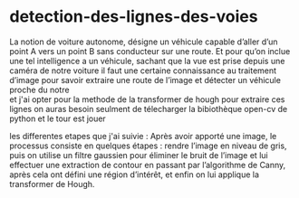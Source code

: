 # detection-des-lignes-des-voies
La notion de voiture autonome, désigne un véhicule capable d’aller d’un point A vers un point B sans conducteur sur une route. Et pour qu’on inclue une tel intelligence a un véhicule, sachant que la vue est prise depuis une caméra de notre voiture il faut une certaine connaissance au traitement d’image pour savoir extraire une route de l’image et détecter un véhicule proche du notre   
et j'ai opter pour la methode de la transformer de hough pour extraire ces lignes 
on auras besoin seulment de télecharger la bibiothèque open-cv de python et le tour est jouer 

les differentes etapes que j'ai suivie :
Après avoir apporté une image, le processus consiste en quelques étapes : rendre l’image en niveau de gris, puis on utilise un filtre gaussien pour éliminer le bruit de l’image et lui effectuer une extraction de contour en passant par l’algorithme de Canny, après cela ont défini une région d’intérêt, et enfin on lui applique la transformer de Hough.

